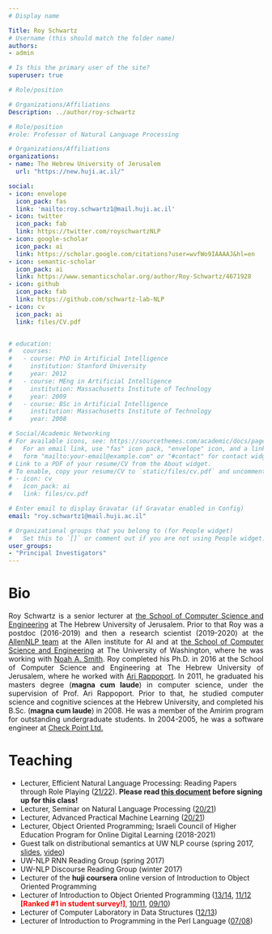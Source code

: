 ```yaml
---
# Display name

Title: Roy Schwartz
# Username (this should match the folder name)
authors:
- admin

# Is this the primary user of the site?
superuser: true

# Role/position

# Organizations/Affiliations
Description: ../author/roy-schwartz

# Role/position
#role: Professor of Natural Language Processing

# Organizations/Affiliations
organizations:
- name: The Hebrew University of Jerusalem
  url: "https://new.huji.ac.il/"

social:
- icon: envelope
  icon_pack: fas
  link: 'mailto:roy.schwartz1@mail.huji.ac.il'
- icon: twitter
  icon_pack: fab
  link: https://twitter.com/royschwartzNLP
- icon: google-scholar
  icon_pack: ai
  link: https://scholar.google.com/citations?user=wvfWo9IAAAAJ&hl=en
- icon: semantic-scholar
  icon_pack: ai
  link: https://www.semanticscholar.org/author/Roy-Schwartz/4671928
- icon: github
  icon_pack: fab
  link: https://github.com/schwartz-lab-NLP
- icon: cv
  icon_pack: ai
  link: files/CV.pdf


# education:
#   courses:
#   - course: PhD in Artificial Intelligence
#     institution: Stanford University
#     year: 2012
#   - course: MEng in Artificial Intelligence
#     institution: Massachusetts Institute of Technology
#     year: 2009
#   - course: BSc in Artificial Intelligence
#     institution: Massachusetts Institute of Technology
#     year: 2008

# Social/Academic Networking
# For available icons, see: https://sourcethemes.com/academic/docs/page-builder/#icons
#   For an email link, use "fas" icon pack, "envelope" icon, and a link in the
#   form "mailto:your-email@example.com" or "#contact" for contact widget.
# Link to a PDF of your resume/CV from the About widget.
# To enable, copy your resume/CV to `static/files/cv.pdf` and uncomment the lines below.
# - icon: cv
#   icon_pack: ai
#   link: files/cv.pdf

# Enter email to display Gravatar (if Gravatar enabled in Config)
email: "roy.schwartz1@mail.huji.ac.il"

# Organizational groups that you belong to (for People widget)
#   Set this to `[]` or comment out if you are not using People widget.
user_groups:
- "Principal Investigators"
---
```


<div style='text-align:justify'>
<h1>Bio</h1>
Roy Schwartz is a senior lecturer at <a href="http://www.cs.huji.ac.il" target="_blank">the School of Computer Science and Engineering</a> at The Hebrew University of Jerusalem. 
Prior to that Roy was a postdoc (2016-2019) and then a research scientist (2019-2020) at the <a href="http://allennlp.org/" target="_blank">AllenNLP team</a> at the Allen institute for AI and at <a href="http://www.cs.washington.edu/" target="_blank">the School of Computer Science and Engineering</a> at The University of Washington, where he was working with <a href="https://homes.cs.washington.edu/~nasmith/" target="_blank">Noah A. Smith</a>. 
Roy completed his Ph.D. in 2016 at the School of Computer Science and Engineering at The Hebrew University of Jerusalem, where he worked with <a href="http://www.cs.huji.ac.il/~arir" target="_blank">Ari Rappoport</a>.
In 2011, he graduated his masters degree (<b>magna cum laude</b>) in computer science, under the supervision of 
Prof. Ari Rappoport. 
Prior to that, he studied computer science and cognitive sciences at the Hebrew University, and
completed his B.Sc. (<b>magna cum laude</b>) in 2008. 
He was a member of the Amirim program for outstanding undergraduate students. 
In 2004-2005, he was a software engineer at <a href="http://www.checkpoint.com/" target="_blank">Check Point Ltd.</a>
</div>

<h1>Teaching</h1>

* Lecturer, Efficient Natural Language Processing: Reading Papers through Role Playing (<a href='https://moodle2.cs.huji.ac.il/nu21/course/view.php?id=67574' target='_blank'>21/22</a>). <b>Please read <a target="_blank" href='https://docs.google.com/document/d/1Jc2JS22ZmGzGzyDW7zgRAVWX42-D_xwpo-isH0mDk5M/edit?usp=sharing'>this document</a> before signing up for this class!</b>
* Lecturer, Seminar on Natural Language Processing (<a href='https://moodle2.cs.huji.ac.il/nu20/course/view.php?id=67574' target='_blank'>20/21</a>)
* Lecturer, Advanced Practical Machine Learning (<a href='https://moodle2.cs.huji.ac.il/nu20/course/view.php?id=67750' target='_blank'>20/21</a>)
* Lecturer, Object Oriented Programming; Israeli Council of Higher Education Program for Online Digital Learning (2018-2021)
* Guest talk on distributional semantics at UW NLP course (spring 2017, <a href="http://courses.cs.washington.edu/courses/csep517/17sp/slides/lecture8a.pdf" target="_blank">slides</a>, <a href="https://www.youtube.com/watch?v=cF6n_Gm05os" target="_blank">video</a>)
* UW-NLP RNN Reading Group (spring 2017)
* UW-NLP Discourse Reading Group (winter 2017)
* Lecturer of the <b>huji coursera</b> online version of Introduction to Object Oriented Programming
* Lecturer of Introduction to Object Oriented Programming (<a href="http://moodle.cs.huji.ac.il/cs13/course/view.php?id=67125" target="_blank">13/14</a>, <a href="http://moodle.cs.huji.ac.il/cs11/course/view.php?id=67125" target="_blank">11/12</a> <font color='red'><b>[Ranked #1 in student survey!]</b></font>,
<a href="http://moodle.cs.huji.ac.il/cs10/course/view.php?id=67125" target="_blank">10/11</a>,
<a href="http://moodle.cs.huji.ac.il/cs09/course/view.php?id=67125" target="_blank">09/10</a>)
* Lecturer of Computer Laboratory in Data Structures (<a href="http://moodle.cs.huji.ac.il/cs12/course/view.php?id=67125" target="_blank">12/13</a>) </li>
* Lecturer of Introduction to Programming in the Perl Language (<a href="http://moodle.cs.huji.ac.il/old/course/view.php?id=105" target="_blank">07/08</a>)


